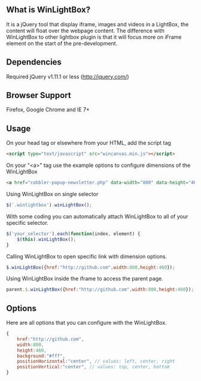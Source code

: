 ## What is WinLightBox?
It is a jQuery tool that display iframe, images and videos in a LightBox, the content will float over the webpage content. The difference with WinLightBox to other lightbox plugin is that it will focus more on iFrame element on the start of the pre-development.

## Dependencies
Required jQuery v1.11.1 or less (http://jquery.com/)

## Browser Support
Firefox, Google Chrome and IE 7+

## Usage
On your head tag or elsewhere from your HTML, add the script tag
```html
<script type="text/javascript" src="wincanvas.min.js"></script>
```
On your "&lt;a&gt;" tag use the example options to configure dimensions of the WinLightBox
```html
<a href="cobbler-popup-newsletter.php" data-width="800" data-height="460" class="winlightbox">WinLightBox Me!</a>
```
Using WinLightBox on single selector
```javascript
$('.winlightbox').winLightBox();
```
With some coding you can automatically attach WinLightBox to all of your specific selector.
```javascript
$('your_selector').each(function(index, element) {
	$(this).winLightBox();
}
```
Calling WinLightBox to open specific link with dimension options.
```javascript
$.winLightBox({href:"http://github.com",width:800,height:460});
```
Using WinLightBox inside the iframe to access the parent page.
```javascript
parent.$.winLightBox({href:"http://github.com",width:800,height:460});
```

## Options
Here are all options that you can configure with the WinLightBox.
```javascript
{
	href:"http://github.com",
	width:800,
	height:460,
	background:"#fff",
	positionHorizontal:"center", // values: left, center, right
	positionVertical:"center", // values: top, center, bottom
}
```